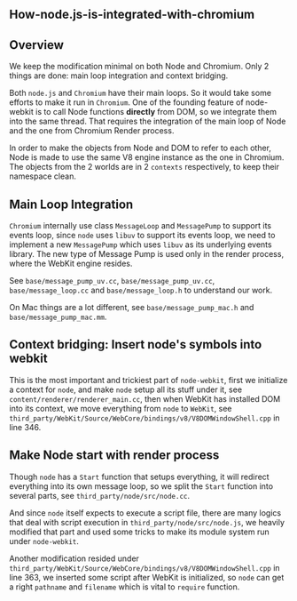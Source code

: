 ## How-node.js-is-integrated-with-chromium

## Overview

We keep the modification minimal on both Node and Chromium. Only 2 things are done: main loop integration and context bridging.

Both `node.js` and `Chromium` have their main loops. So it would take some efforts to make it run in `Chromium`. One of the founding feature of node-webkit is to call Node functions **directly** from DOM, so we integrate them into the same thread. That requires the integration of the main loop of Node and the one from Chromium Render process.

In order to make the objects from Node and DOM to refer to each other, Node is made to use the same V8 engine instance as the one in Chromium. The objects from the 2 worlds are in 2 `contexts` respectively, to keep their namespace clean.

## Main Loop Integration

`Chromium` internally use class `MessageLoop` and `MessagePump` to support its events loop, since `node` uses `libuv` to support its events loop, we need to implement a new `MessagePump` which uses `libuv` as its underlying events library. The new type of Message Pump is used only in the render process, where the WebKit engine resides.

See `base/message_pump_uv.cc`, `base/message_pump_uv.cc`, `base/message_loop.cc` and `base/message_loop.h` to understand our work.

On Mac things are a lot different, see `base/message_pump_mac.h` and `base/message_pump_mac.mm`.

## Context bridging: Insert node's symbols into webkit

This is the most important and trickiest part of `node-webkit`, first we initialize a context for `node`, and make `node` setup all its stuff under it, see `content/renderer/renderer_main.cc`, then when WebKit has installed DOM into its context, we move everything from `node` to `WebKit`, see `third_party/WebKit/Source/WebCore/bindings/v8/V8DOMWindowShell.cpp` in line 346.

## Make Node start with render process

Though `node` has a `Start` function that setups everything, it will redirect everything into its own message loop, so we split the `Start` function into several parts, see `third_party/node/src/node.cc`.

And since `node` itself expects to execute a script file, there are many logics that deal with script execution in `third_party/node/src/node.js`, we heavily modified that part and used some tricks to make its module system run under `node-webkit`.

Another modification resided under `third_party/WebKit/Source/WebCore/bindings/v8/V8DOMWindowShell.cpp` in line 363, we inserted some script after WebKit is initialized, so `node` can get a right `pathname` and `filename` which is vital to `require` function.